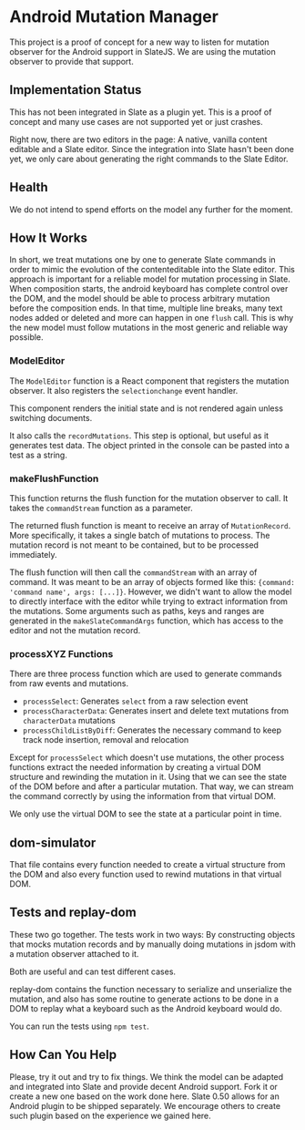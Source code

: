# Android Mutation Manager

This project is a proof of concept for a new way to listen for mutation observer for the Android support in SlateJS. We are using the mutation observer to provide that support.

## Implementation Status

This has not been integrated in Slate as a plugin yet. This is a proof of concept and many use cases are not supported yet or just crashes.

Right now, there are two editors in the page: A native, vanilla content editable and a Slate editor. Since the integration into Slate hasn't been done yet, we only care about generating the right commands to the Slate Editor.

## Health

We do not intend to spend efforts on the model any further for the moment.

## How It Works

In short, we treat mutations one by one to generate Slate commands in order to mimic the evolution of the contenteditable into the Slate editor. This approach is important for a reliable model for mutation processing in Slate. When composition starts, the android keyboard has complete control over the DOM, and the model should be able to process arbitrary mutation before the composition ends. In that time, multiple line breaks, many text nodes added or deleted and more can happen in one `flush` call. This is why the new model must follow mutations in the most generic and reliable way possible.

### ModelEditor

The `ModelEditor` function is a React component that registers the mutation observer. It also registers the `selectionchange` event handler.

This component renders the initial state and is not rendered again unless switching documents.

It also calls the `recordMutations`. This step is optional, but useful as it generates test data. The object printed in the console can be pasted into a test as a string.

### makeFlushFunction

This function returns the flush function for the mutation observer to call. It takes the `commandStream` function as a parameter.

The returned flush function is meant to receive an array of `MutationRecord`. More specifically, it takes a single batch of mutations to process. The mutation record is not meant to be contained, but to be processed immediately.

The flush function will then call the `commandStream` with an array of command. It was meant to be an array of objects formed like this: `{command: 'command name', args: [...]}`. However, we didn't want to allow the model to directly interface with the editor while trying to extract information from the mutations. Some arguments such as paths, keys and ranges are generated in the `makeSlateCommandArgs` function, which has access to the editor and not the mutation record.

### processXYZ Functions

There are three process function which are used to generate commands from raw events and mutations.

 * `processSelect`: Generates `select` from a raw selection event
 * `processCharacterData`: Generates insert and delete text mutations from `characterData` mutations
 * `processChildListByDiff`: Generates the necessary command to keep track node insertion, removal and relocation

Except for `processSelect` which doesn't use mutations, the other process functions extract the needed information by creating a virtual DOM structure and rewinding the mutation in it. Using that we can see the state of the DOM before and after a particular mutation. That way, we can stream the command correctly by using the information from that virtual DOM.

We only use the virtual DOM to see the state at a particular point in time.

## dom-simulator

That file contains every function needed to create a virtual structure from the DOM and also every function used to rewind mutations in that virtual DOM.

## Tests and replay-dom

These two go together. The tests work in two ways: By constructing objects that mocks mutation records and by manually doing mutations in jsdom with a mutation observer attached to it.

Both are useful and can test different cases.

replay-dom contains the function necessary to serialize and unserialize the mutation, and also has some routine to generate actions to be done in a DOM to replay what a keyboard such as the Android keyboard would do.

You can run the tests using `npm test`.

## How Can You Help

Please, try it out and try to fix things. We think the model can be adapted and integrated into Slate and provide decent Android support. Fork it or create a new one based on the work done here. Slate 0.50 allows for an Android plugin to be shipped separately. We encourage others to create such plugin based on the experience we gained here.
